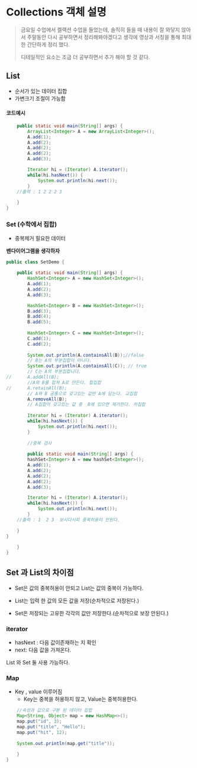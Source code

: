 #   Collections 객체 설명

> 금요일 수업에서 켈랙션 수업을 들었는데, 솔직히 들을 때 내용이 잘 와닿지 않아서 주말동안 다시 공부하면서 정리해봐야겠다고 생각에 영상과 서칭을 통해 최대한 간단하게 정리 했다.
>
> 디테일적인 요소는 조금 더 공부하면서 추가 해야 할 것 같다.



## List

* 순서가 있는 데이터 집합
* 가변크기 조절이 가능함

####  코드예시

```java
	public static void main(String[] args) {
		ArrayList<Integer> A = new ArrayList<Integer>();
		A.add(1);
		A.add(2);
		A.add(2);
		A.add(2);
		A.add(3);

		Iterator hi = (Iterator) A.iterator();
		while(hi.hasNext()) {
			System.out.println(hi.next());
		}
	//출력 : 1 2 2 2 3
	
	}
}

```

###  Set (수학에서 집합)

* 중복제거 필요한 데이터

 **벤다이어그램을 생각하자**

```java
public class SetDemo {

	public static void main(String[] args) {
		HashSet<Integer> A = new HashSet<Integer>();
		A.add(1);
		A.add(2);
		A.add(3);

		HashSet<Integer> B = new HashSet<Integer>();
		B.add(3);
		B.add(4);
		B.add(5);
		
		HashSet<Integer> C = new HashSet<Integer>();
		C.add(1);
		C.add(2);
		
		System.out.println(A.containsAll(B));//false 
		// B는 A의 부분집합이 아니다.
		System.out.println(A.containsAll(C)); // true	
		// C는 A의 부분집합니다.
//		A.addAll(B);
		//A와 B를 합쳐 A로 만든다. 합집합
//		A.retainAll(B); 
		// A와 B 공통으로 갖고있는 값만 A에 담는다. 교집합
		A.removeAll(B);
		// A집합이 갖고있는 값 중  B에 있으면 제거한다. 차집합
		
		Iterator hi = (Iterator) A.iterator();
		while(hi.hasNext()) {
			System.out.println(hi.next());
		}
       
        //중복 검사
        
        public static void main(String[] args) {
		hashSet<Integer> A = new hashSet<Integer>();
		A.add(1);
		A.add(2);
		A.add(2);
		A.add(2);
		A.add(3);

		Iterator hi = (Iterator) A.iterator();
		while(hi.hasNext()) {
			System.out.println(hi.next());
		}
	//출력 : 1  2 3  보시다시피 중복허용이 안된다.
	
	}
}
		
	}
}

```

##  Set  과 List의 차이점

* Set은 값의 중복허용이 안되고 List는 값의 중복이 가능하다.

* List는 입력 한 값의 모든 값을 저장(순차적으로 저장된다.)

* Set은 저장되는 고유한 각각의 값만 저장한다.(순차적으로 보장 안된다.)

###  iterator 

* hasNext : 다음 값이존재하는 지 확인
* next: 다음 값을 가져온다.

List 와 Set 둘 사용 가능하다.

###  Map

* Key , value  이루어짐
  * Key는 중복을 허용하지 않고, Value는 중복허용한다.

```java
	//속성과 값으로 구분 된 데이터 집합
	Map<String, Object> map = new HashMap<>();
	map.put("id", 3);
	map.put("title", "Hello");
	map.put("hit", 12);
	
	System.out.println(map.get("title"));
	
	}
}
```
